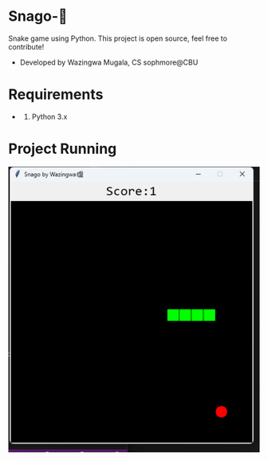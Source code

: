 # Snago-🐍
Snake game using Python. This project is open source, feel free to contribute!
- Developed by Wazingwa Mugala, CS sophmore@CBU

# Requirements
- 1. Python 3.x

# Project Running

![Alt text](image.png)